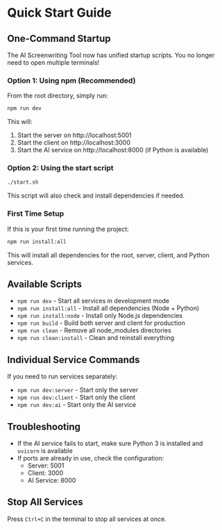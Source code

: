 # Quick Start Guide

## One-Command Startup

The AI Screenwriting Tool now has unified startup scripts. You no longer need to open multiple terminals!

### Option 1: Using npm (Recommended)

From the root directory, simply run:

```bash
npm run dev
```

This will:
1. Start the server on http://localhost:5001
2. Start the client on http://localhost:3000
3. Start the AI service on http://localhost:8000 (if Python is available)

### Option 2: Using the start script

```bash
./start.sh
```

This script will also check and install dependencies if needed.

### First Time Setup

If this is your first time running the project:

```bash
npm run install:all
```

This will install all dependencies for the root, server, client, and Python services.

## Available Scripts

- `npm run dev` - Start all services in development mode
- `npm run install:all` - Install all dependencies (Node + Python)
- `npm run install:node` - Install only Node.js dependencies
- `npm run build` - Build both server and client for production
- `npm run clean` - Remove all node_modules directories
- `npm run clean:install` - Clean and reinstall everything

## Individual Service Commands

If you need to run services separately:

- `npm run dev:server` - Start only the server
- `npm run dev:client` - Start only the client
- `npm run dev:ai` - Start only the AI service

## Troubleshooting

- If the AI service fails to start, make sure Python 3 is installed and `uvicorn` is available
- If ports are already in use, check the configuration:
  - Server: 5001
  - Client: 3000
  - AI Service: 8000

## Stop All Services

Press `Ctrl+C` in the terminal to stop all services at once.